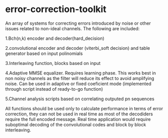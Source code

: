 # error-correction-toolkit
An array of systems for correcting errors introduced by noise or other issues related to non-ideal channels. The following are included:

1.Bch(n,k) encoder and decoder(hard_decision)

2.convolutional encoder and decoder (viterbi_soft decision) and table generator based on input polinomials

3.Interleaving function, blocks based on input

4.Adaptive MMSE equalizer. Requires learning phase. This works best in non noisy channels as the filter will reduce its effect to avoid amplifying noise. Can be used in adaptive or fixed coeficient mode (implemented through script instead of ready-to-go function)

5.Channel analysis scripts based on correlating outputed pn sequences

All functions should be used only to calculate performance in terms of error correction, they can not be used in real time as most of the decodiders require the full encoded message. Real time application would require suboptimal decoding of the convolutional codes and block by block interleaving. 


